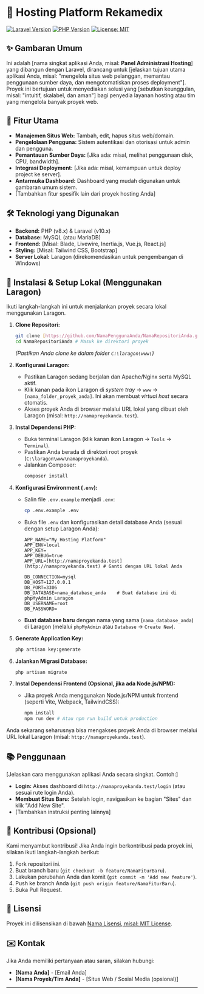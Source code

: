# 🚀 Hosting Platform Rekamedix

[![Laravel Version](https://img.shields.io/badge/Laravel-v10.x-FF2D20?style=for-the-badge&logo=laravel&logoColor=white)](https://laravel.com)
[![PHP Version](https://img.shields.io/badge/PHP-v8.x-777BB4?style=for-the-badge&logo=php&logoColor=white)](https://www.php.net/)
[![License: MIT](https://img.shields.io/badge/License-MIT-yellow.svg?style=for-the-badge)](https://opensource.org/licenses/MIT)

## ✨ Gambaran Umum

Ini adalah [nama singkat aplikasi Anda, misal: **Panel Administrasi Hosting**] yang dibangun dengan Laravel, dirancang untuk [jelaskan tujuan utama aplikasi Anda, misal: "mengelola situs web pelanggan, memantau penggunaan sumber daya, dan mengotomatiskan proses deployment"]. Proyek ini bertujuan untuk menyediakan solusi yang [sebutkan keunggulan, misal: "intuitif, skalabel, dan aman"] bagi penyedia layanan hosting atau tim yang mengelola banyak proyek web.

## 🌟 Fitur Utama

* **Manajemen Situs Web:** Tambah, edit, hapus situs web/domain.
* **Pengelolaan Pengguna:** Sistem autentikasi dan otorisasi untuk admin dan pengguna.
* **Pemantauan Sumber Daya:** [Jika ada: misal, melihat penggunaan disk, CPU, bandwidth].
* **Integrasi Deployment:** [Jika ada: misal, kemampuan untuk deploy project ke server].
* **Antarmuka Dashboard:** Dashboard yang mudah digunakan untuk gambaran umum sistem.
* [Tambahkan fitur spesifik lain dari proyek hosting Anda]

## 🛠️ Teknologi yang Digunakan

* **Backend:** PHP (v8.x) & Laravel (v10.x)
* **Database:** MySQL (atau MariaDB)
* **Frontend:** [Misal: Blade, Livewire, Inertia.js, Vue.js, React.js]
* **Styling:** [Misal: Tailwind CSS, Bootstrap]
* **Server Lokal:** Laragon (direkomendasikan untuk pengembangan di Windows)

## 🚀 Instalasi & Setup Lokal (Menggunakan Laragon)

Ikuti langkah-langkah ini untuk menjalankan proyek secara lokal menggunakan Laragon.

1.  **Clone Repositori:**
    ```bash
    git clone [https://github.com/NamaPenggunaAnda/NamaRepositoriAnda.git](https://github.com/NamaPenggunaAnda/NamaRepositoriAnda.git)
    cd NamaRepositoriAnda # Masuk ke direktori proyek
    ```
    *(Pastikan Anda clone ke dalam folder `C:\laragon\www\`)*

2.  **Konfigurasi Laragon:**
    * Pastikan Laragon sedang berjalan dan Apache/Nginx serta MySQL aktif.
    * Klik kanan pada ikon Laragon di *system tray* -> `www` -> `[nama_folder_proyek_anda]`. Ini akan membuat *virtual host* secara otomatis.
    * Akses proyek Anda di browser melalui URL lokal yang dibuat oleh Laragon (misal: `http://namaproyekanda.test`).

3.  **Instal Dependensi PHP:**
    * Buka terminal Laragon (klik kanan ikon Laragon -> `Tools` -> `Terminal`).
    * Pastikan Anda berada di direktori root proyek (`C:\laragon\www\namaproyekanda`).
    * Jalankan Composer:
        ```bash
        composer install
        ```

4.  **Konfigurasi Environment (`.env`):**
    * Salin file `.env.example` menjadi `.env`:
        ```bash
        cp .env.example .env
        ```
    * Buka file `.env` dan konfigurasikan detail database Anda (sesuai dengan setup Laragon Anda):
        ```env
        APP_NAME="My Hosting Platform"
        APP_ENV=local
        APP_KEY=
        APP_DEBUG=true
        APP_URL=[http://namaproyekanda.test](http://namaproyekanda.test) # Ganti dengan URL lokal Anda

        DB_CONNECTION=mysql
        DB_HOST=127.0.0.1
        DB_PORT=3306
        DB_DATABASE=nama_database_anda    # Buat database ini di phpMyAdmin Laragon
        DB_USERNAME=root
        DB_PASSWORD=
        ```
    * **Buat database baru** dengan nama yang sama (`nama_database_anda`) di Laragon (melalui `phpMyAdmin` atau `Database` -> `Create New`).

5.  **Generate Application Key:**
    ```bash
    php artisan key:generate
    ```

6.  **Jalankan Migrasi Database:**
    ```bash
    php artisan migrate
    ```

7.  **Instal Dependensi Frontend (Opsional, jika ada Node.js/NPM):**
    * Jika proyek Anda menggunakan Node.js/NPM untuk frontend (seperti Vite, Webpack, TailwindCSS):
        ```bash
        npm install
        npm run dev # Atau npm run build untuk production
        ```

Anda sekarang seharusnya bisa mengakses proyek Anda di browser melalui URL lokal Laragon (misal: `http://namaproyekanda.test`).

## 📚 Penggunaan

[Jelaskan cara menggunakan aplikasi Anda secara singkat. Contoh:]

* **Login:** Akses dashboard di `http://namaproyekanda.test/login` (atau sesuai rute login Anda).
* **Membuat Situs Baru:** Setelah login, navigasikan ke bagian "Sites" dan klik "Add New Site".
* [Tambahkan instruksi penting lainnya]

## 🤝 Kontribusi (Opsional)

Kami menyambut kontribusi! Jika Anda ingin berkontribusi pada proyek ini, silakan ikuti langkah-langkah berikut:

1.  Fork repositori ini.
2.  Buat branch baru (`git checkout -b feature/NamaFiturBaru`).
3.  Lakukan perubahan Anda dan komit (`git commit -m 'Add new feature'`).
4.  Push ke branch Anda (`git push origin feature/NamaFiturBaru`).
5.  Buka Pull Request.

## 📄 Lisensi

Proyek ini dilisensikan di bawah [Nama Lisensi, misal: MIT License](LICENSE).

## ✉️ Kontak

Jika Anda memiliki pertanyaan atau saran, silakan hubungi:

* **[Nama Anda]** - [Email Anda]
* **[Nama Proyek/Tim Anda]** - [Situs Web / Sosial Media (opsional)]

---
